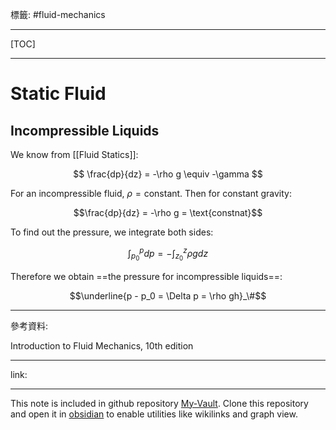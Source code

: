 標籤: #fluid-mechanics 

---

[TOC]

---

# Static Fluid

## Incompressible Liquids

We know from [[Fluid Statics]]:

$$
\frac{dp}{dz} = -\rho g \equiv -\gamma
$$

For an incompressible fluid, $\rho = \text{constant}$. Then for constant gravity:

$$\frac{dp}{dz} = -\rho g = \text{constnat}$$

To find out the pressure, we integrate both sides:

$$\int_{p_0}^p dp = -\int_{z_0}^z \rho gdz$$

Therefore we obtain ==the pressure for incompressible liquids==:

$$\underline{p - p_0 = \Delta p = \rho gh}_\#$$

---

參考資料:

Introduction to Fluid Mechanics, 10th edition

---

link:


---

This note is included in github repository [My-Vault](https://github.com/LittleD3092/My-Vault.git). Clone this repository and open it in [obsidian](https://obsidian.md/) to enable utilities like wikilinks and graph view.
